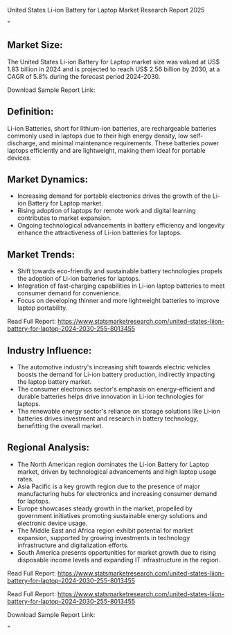 United States Li-ion Battery for Laptop Market Research Report 2025 

"<html>
<body>

<h2>Market Size:</h2>
<p>The United States Li-ion Battery for Laptop market size was valued at US$ 1.83 billion in 2024 and is projected to reach US$ 2.56 billion by 2030, at a CAGR of 5.8% during the forecast period 2024-2030.</p>
<p>Download Sample Report Link: <a href=''></a></p>

<h2>Definition:</h2>
<p>Li-ion Batteries, short for lithium-ion batteries, are rechargeable batteries commonly used in laptops due to their high energy density, low self-discharge, and minimal maintenance requirements. These batteries power laptops efficiently and are lightweight, making them ideal for portable devices.</p>

<h2>Market Dynamics:</h2>
<ul>
<li>Increasing demand for portable electronics drives the growth of the Li-ion Battery for Laptop market.</li>
<li>Rising adoption of laptops for remote work and digital learning contributes to market expansion.</li>
<li>Ongoing technological advancements in battery efficiency and longevity enhance the attractiveness of Li-ion batteries for laptops.</li>
</ul>

<h2>Market Trends:</h2>
<ul>
<li>Shift towards eco-friendly and sustainable battery technologies propels the adoption of Li-ion batteries for laptops.</li>
<li>Integration of fast-charging capabilities in Li-ion laptop batteries to meet consumer demand for convenience.</li>
<li>Focus on developing thinner and more lightweight batteries to improve laptop portability.</li>
</ul>
<p>Read Full Report: <a href='https://www.statsmarketresearch.com/united-states-liion-battery-for-laptop-2024-2030-255-8013455'>https://www.statsmarketresearch.com/united-states-liion-battery-for-laptop-2024-2030-255-8013455</a></p>

<h2>Industry Influence:</h2>
<ul>
<li>The automotive industry's increasing shift towards electric vehicles boosts the demand for Li-ion battery production, indirectly impacting the laptop battery market.</li>
<li>The consumer electronics sector's emphasis on energy-efficient and durable batteries helps drive innovation in Li-ion technologies for laptops.</li>
<li>The renewable energy sector's reliance on storage solutions like Li-ion batteries drives investment and research in battery technology, benefitting the overall market.</li>
</ul>

<h2>Regional Analysis:</h2>
<ul>
<li>The North American region dominates the Li-ion Battery for Laptop market, driven by technological advancements and high laptop usage rates.</li>
<li>Asia Pacific is a key growth region due to the presence of major manufacturing hubs for electronics and increasing consumer demand for laptops.</li>
<li>Europe showcases steady growth in the market, propelled by government initiatives promoting sustainable energy solutions and electronic device usage.</li>
<li>The Middle East and Africa region exhibit potential for market expansion, supported by growing investments in technology infrastructure and digitalization efforts.</li>
<li>South America presents opportunities for market growth due to rising disposable income levels and expanding IT infrastructure in the region.</li>
</ul>
<p>Read Full Report: <a href='https://www.statsmarketresearch.com/united-states-liion-battery-for-laptop-2024-2030-255-8013455'>https://www.statsmarketresearch.com/united-states-liion-battery-for-laptop-2024-2030-255-8013455</a></p>

<p>Read Full Report: <a href='https://www.statsmarketresearch.com/united-states-liion-battery-for-laptop-2024-2030-255-8013455'>https://www.statsmarketresearch.com/united-states-liion-battery-for-laptop-2024-2030-255-8013455</a></p>
<p>Download Sample Report Link: <a href=''></a></p>

</body>
</html>"

